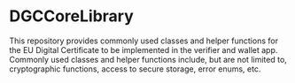 # DGCCoreLibrary

This repository provides commonly used classes and helper functions for the EU Digital Certificate to be implemented in the verifier and wallet app. Commonly used classes and helper functions include, but are not limited to, cryptographic functions, access to secure storage, error enums, etc.
